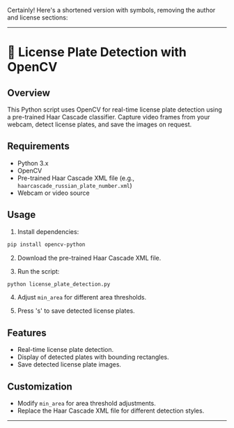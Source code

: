 Certainly! Here's a shortened version with symbols, removing the author and license sections:

---

# 🚗 License Plate Detection with OpenCV

## Overview

This Python script uses OpenCV for real-time license plate detection using a pre-trained Haar Cascade classifier. Capture video frames from your webcam, detect license plates, and save the images on request.

## Requirements

- Python 3.x
- OpenCV
- Pre-trained Haar Cascade XML file (e.g., `haarcascade_russian_plate_number.xml`)
- Webcam or video source

## Usage

1. Install dependencies:

```bash
pip install opencv-python
```

2. Download the pre-trained Haar Cascade XML file.

3. Run the script:

```bash
python license_plate_detection.py
```

4. Adjust `min_area` for different area thresholds.

5. Press 's' to save detected license plates.

## Features

- Real-time license plate detection.
- Display of detected plates with bounding rectangles.
- Save detected license plate images.

## Customization

- Modify `min_area` for area threshold adjustments.
- Replace the Haar Cascade XML file for different detection styles.

---
